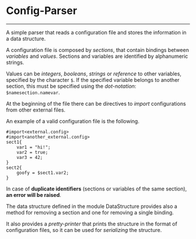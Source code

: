 # Config-Parser

---

A simple parser that reads a configuration file and stores the information in a data structure.

A configuration file is composed by *sections*, that contain bindings between *variables* and *values*. Sections and variables are identified by alphanumeric strings.

Values can be *integers*, *booleans*, *strings* or *reference* to other variables, specified by the character `$`. If the specified variable belongs to another section, this must be specified using the *dot-notation*: `$namesection.namevar`.

At the beginning of the file there can be directives to *import* configurations from other external files.

An example of a valid configuration file is the following.

```
#import<external.config>
#import<another_external.config>
sect1{
    var1 = "hi!";
    var2 = true;
    var3 = 42;
}
sect2{
    goofy = $sect1.var2;
} 
```

In case of **duplicate identifiers** (sections or variables of the same section), **an error will be raised**.

The data structure defined in the module DataStructure provides also a method for removing a section and one for removing a single binding.

It also provides a *pretty-printer* that prints the structure in the format of configuration files, so it can be used for *serializing* the structure.
